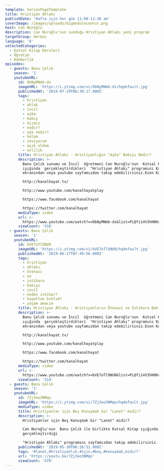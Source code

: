 ```yaml
---
template: SeriesPageTemplate
title: Hristiyan Ahlakı
publishDate: 'Hafta için her gün 11:00-11:30 am'
coverImage: /images/uploads/bigmodulecannur.png
host: Can Nuroğlu
description: Can Nuroğlu'nun sunduğu Hristiyan Ahlakı yeni program
targetGroup: Herkes
language: '0'
selectedCategories:
  - Kutsal Kitap Dersleri
  - Öğretim
  - Rehberlik
episodes:
  - guests: Banu Çelik
    season: '1'
    youtubeURL:
      id: ObNyMNmb-ds
      imageURL: 'https://i.ytimg.com/vi/ObNyMNmb-ds/hqdefault.jpg'
      publishedAt: '2019-07-29T08:30:17.000Z'
      tags:
        - hristiyan
        - ahlak
        - incil
        - aşka
        - bakış
        - açımız
        - nedir?
        - aşk nedir?
        - kelam
        - seviyorum
        - aşık oldum
        - evlilik
      title: Hristiyan Ahlakı - Hristiyanlığın "Aşka" Bakışı Nedir?
      description: >-
        Banu Çelik sunumu ve İncil  öğretmeni Can Nuroğlu'nun  Kutsal Kitap
        ışığında  gerçekleştirdikleri  "Hristiyan Ahlakı" programını Kanal Hayat
        ekranından veya youtube sayfamızdan takip edebilirsiniz.Esen Kalın.

        http://kanalhayat.tv/

        http://www.youtube.com/kanalhayatplay

        https://www.facebook.com/kanalhayat

        https://twitter.com/kanalhayat
      mediaType: video
      url: >-
        https://www.youtube.com/watch?v=ObNyMNmb-ds&list=PLQfi14V3hH0KcWHHuz9dinoQy3i-Rftjy
      viewCount: '510'
  - guests: Banu Çelik
    season: '1'
    youtubeURL:
      id: bVE7oTlONU0
      imageURL: 'https://i.ytimg.com/vi/bVE7oTlONU0/hqdefault.jpg'
      publishedAt: '2019-06-17T07:49:56.000Z'
      tags:
        - hristiyan
        - ahlakı
        - ötenazi
        - ve
        - intihara
        - bakışı
        - incil
        - neden intihar?
        - hayattan bıktım?
        - yaşam amacım
      title: Hristiyan Ahlakı - Hristiyanların Ötenazi ve İntihara Bakışı
      description: >-
        Banu Çelik sunumu ve İncil  öğretmeni Can Nuroğlu'nun  Kutsal Kitap
        ışığında  gerçekleştirdikleri  "Hristiyan Ahlakı" programını Kanal Hayat
        ekranından veya youtube sayfamızdan takip edebilirsiniz.Esen Kalın.

        http://kanalhayat.tv/

        http://www.youtube.com/kanalhayatplay

        https://www.facebook.com/kanalhayat

        https://twitter.com/kanalhayat
      mediaType: video
      url: >-
        https://www.youtube.com/watch?v=bVE7oTlONU0&list=PLQfi14V3hH0KcWHHuz9dinoQy3i-Rftjy&index=2
      viewCount: '514'
  - guests: Banu Çelik
    season: '1'
    youtubeURL:
      id: 7Zj3eo3NMqo
      imageURL: 'https://i.ytimg.com/vi/7Zj3eo3NMqo/hqdefault.jpg'
      mediaType: video
      title: Hristiyanlar için Boş Konuşmak bir "Lanet" midir?
      description: >-
        Hristiyanlar için Boş Konuşmak bir "Lanet" midir?

        Can Nuroğlu'nun  Banu Çelik ile birlikte Kutsal Kitap ışığında
        gerçekleştirdiği

        "Hristiyan Ahlakı" programını sayfamızdan takip edebilirsiniz.
      publishedAt: '2019-05-30T08:26:51.000Z'
      tags: '#lanet,#hristiyanlık,#için,#boş,#konuşmak,midir?'
      url: 'https://youtu.be/7Zj3eo3NMqo'
      viewCount: '470'
---
```


